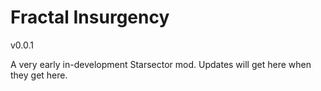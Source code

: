 # Fractal Insurgency
v0.0.1

A very early in-development Starsector mod. Updates will get here when they get here.